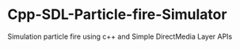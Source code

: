 # Cpp-SDL-Particle-fire-Simulator
Simulation particle fire using c++ and Simple DirectMedia Layer APIs
